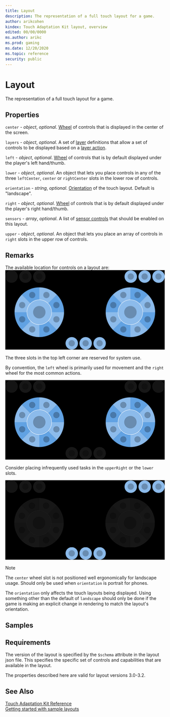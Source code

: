 ```yaml
---
title: Layout
description: The representation of a full touch layout for a game.
author: arikcohen
kindex: Touch Adaptation Kit layout, overview
edited: 00/00/0000
ms.author: arikc
ms.prod: gaming
ms.date: 12/20/2020
ms.topic: reference
security: public
---
```


# Layout

The representation of a full touch layout for a game.

## Properties

`center` - _object_, _optional_. [Wheel](game-streaming-touch-wheel.md) of controls that is displayed in the center of the screen.

`layers` - _object_, _optional_. A set of [layer](game-streaming-touch-layer.md) definitions that allow a set of controls to be displayed based on a [layer action](game-streaming-touch-layer-action.md).

`left` - _object_, _optional_. [Wheel](game-streaming-touch-wheel.md) of controls that is by default displayed under the player's left hand/thumb.

`lower` - _object_, _optional_. An object that lets you place controls in any of the three `leftCenter`, `center` or `rightCenter` slots in the lower row of controls.

`orientation` - _string_, _optional_. [Orientation](game-streaming-touch-layout-orientation.md) of the touch layout. Default is "landscape".

`right` - _object_, _optional_. [Wheel](game-streaming-touch-wheel.md) of controls that is by default displayed under the player's right hand/thumb.

`sensors` - _array_, _optional_. A list of [sensor controls](game-streaming-touch-touch-adaptation-kit-overview#sensor-controls) that should be enabled on this layout.

`upper` - _object_, _optional_. An object that lets you place an array of controls in `right` slots in the upper row of controls.

## Remarks

The available location for controls on a layout are:
![available sockets on a layout](../../../../../../resources/gamecore/secure/images/en-us/game-streaming/touch-control-images/game-streaming-touch-control-images-layout.png)

The three slots in the top left corner are reserved for system use.

By convention, the `left` wheel is primarily used for movement and the `right` wheel for the most common actions.

![wheel locations](../../../../../../resources/gamecore/secure/images/en-us/game-streaming/touch-control-images/game-streaming-touch-control-images-wheel.png)

Consider placing infrequently used tasks in the `upperRight` or the `lower` slots.

![locations for infrequent tasks](../../../../../../resources/gamecore/secure/images/en-us/game-streaming/touch-control-images/game-streaming-touch-control-images-layout-infrequent-tasks.png)

> [!NOTE]
> The `center` wheel slot is not positioned well ergonomically for landscape usage. Should only be used when `orientation` is portrait for phones.
>
> The `orientation` only affects the touch layouts being displayed. Using something other than the default of `landscape` should only be done if the game is making an explicit change in rendering to match the layout's orientation.

## Samples

## Requirements

The version of the layout is specified by the `$schema` attribute in the layout json file. This specifies the specific set of controls and capabilities that are available in the layout.

The properties described here are valid for layout versions 3.0-3.2.

## See Also

[Touch Adaptation Kit Reference](../../../../system/overviews/game-streaming/game-streaming-touch-touch-adaptation-kit-overview.md)  
[Getting started with sample layouts](../../../../system/overviews/game-streaming/building-touch-layouts/samples/game-streaming-touch-getting-started-with-sample-layouts.md)

